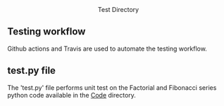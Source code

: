 <div align="center">
	Test Directory
</div>

## Testing workflow

Github actions and Travis are used to automate the testing workflow.

## test.py file

The 'test.py' file performs unit test on the Factorial and Fibonacci series python code available in the [Code](https://github.com/divyagiridhar/CSC-510-Group-25/tree/main/code) directory.